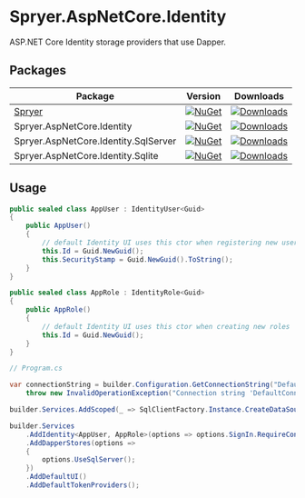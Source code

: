 # Spryer.AspNetCore.Identity
ASP.NET Core Identity storage providers that use Dapper.

## Packages

| Package | Version | Downloads |
| --- | --- | --- |
| [Spryer](https://github.com/vborovikov/spryer) | [![NuGet](https://img.shields.io/nuget/v/Spryer.svg)](https://www.nuget.org/packages/Spryer) | [![Downloads](https://img.shields.io/nuget/dt/Spryer.svg)](https://www.nuget.org/packages/Spryer) |
| Spryer.AspNetCore.Identity | [![NuGet](https://img.shields.io/nuget/v/Spryer.AspNetCore.Identity.svg)](https://www.nuget.org/packages/Spryer.AspNetCore.Identity) | [![Downloads](https://img.shields.io/nuget/dt/Spryer.AspNetCore.Identity.svg)](https://www.nuget.org/packages/Spryer.AspNetCore.Identity) |
| Spryer.AspNetCore.Identity.SqlServer | [![NuGet](https://img.shields.io/nuget/v/Spryer.AspNetCore.Identity.SqlServer.svg)](https://www.nuget.org/packages/Spryer.AspNetCore.Identity.SqlServer) | [![Downloads](https://img.shields.io/nuget/dt/Spryer.AspNetCore.Identity.SqlServer.svg)](https://www.nuget.org/packages/Spryer.AspNetCore.Identity.SqlServer) |
| Spryer.AspNetCore.Identity.Sqlite | [![NuGet](https://img.shields.io/nuget/v/Spryer.AspNetCore.Identity.Sqlite.svg)](https://www.nuget.org/packages/Spryer.AspNetCore.Identity.Sqlite) | [![Downloads](https://img.shields.io/nuget/dt/Spryer.AspNetCore.Identity.Sqlite.svg)](https://www.nuget.org/packages/Spryer.AspNetCore.Identity.Sqlite) |


## Usage

```csharp
public sealed class AppUser : IdentityUser<Guid>
{
    public AppUser()
    {
        // default Identity UI uses this ctor when registering new users
        this.Id = Guid.NewGuid();
        this.SecurityStamp = Guid.NewGuid().ToString();
    }
}

public sealed class AppRole : IdentityRole<Guid>
{
    public AppRole()
    {
        // default Identity UI uses this ctor when creating new roles
        this.Id = Guid.NewGuid();
    }
}

// Program.cs

var connectionString = builder.Configuration.GetConnectionString("DefaultConnection") ??
    throw new InvalidOperationException("Connection string 'DefaultConnection' not found.");

builder.Services.AddScoped(_ => SqlClientFactory.Instance.CreateDataSource(connectionString));

builder.Services
    .AddIdentity<AppUser, AppRole>(options => options.SignIn.RequireConfirmedAccount = true)
    .AddDapperStores(options => 
    {
        options.UseSqlServer();
    })
    .AddDefaultUI()
    .AddDefaultTokenProviders();
```
